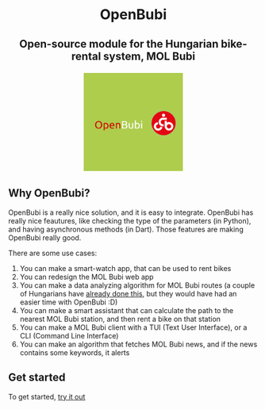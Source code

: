 # <p align="center">OpenBubi</p>

## <p align="center">Open-source module for the Hungarian bike-rental system, MOL Bubi</p>

<p align="center"><img src="logo.png" alt="logo" width="200"/></p>

## Why OpenBubi?

OpenBubi is a really nice solution, and it is easy to integrate. OpenBubi has really nice feautures, like checking the type of the parameters (in Python), and having asynchronous methods (in Dart). Those features are making OpenBubi really good.

There are some use cases:

1. You can make a smart-watch app, that can be used to rent bikes
2. You can redesign the MOL Bubi web app
3. You can make a data analyzing algorithm for MOL Bubi routes (a couple of Hungarians have [already done this](https://dms.sztaki.hu/bubi/), but they would have had an easier time with OpenBubi :D)
4. You can make a smart assistant that can calculate the path to the nearest MOL Bubi station, and then rent a bike on that station
5. You can make a MOL Bubi client with a TUI (Text User Interface), or a CLI (Command Line Interface)
6. You can make an algorithm that fetches MOL Bubi news, and if the news contains some keywords, it alerts

## Get started

To get started, [try it out](usage/gui.md)
